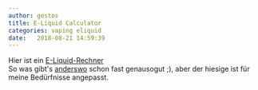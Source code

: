 ```yaml
---
author: gestos
title: E-Liquid Calculator
categories: vaping eliquid
date:   2018-08-21 14:59:39
---
```


Hier ist ein [E-Liquid-Rechner](https://gestos.de/liquidrechner/)  
So was gibt's [anderswo](http://e-liquid-recipes.com/create) schon fast genausogut ;), aber der hiesige ist für meine Bedürfnisse angepasst.
